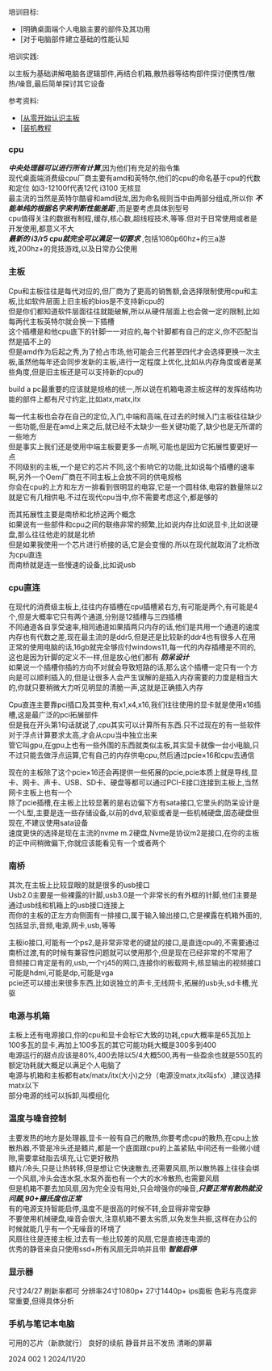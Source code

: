 培训目标:

* [明确桌面端个人电脑主要的部件及其功用
* [对于电脑部件建立基础的性能认知

培训实践:

以主板为基础讲解电脑各逻辑部件,再结合机箱,散热器等结构部件探讨便携性/散热/噪音,最后简单探讨其它设备

参考资料:

* [[从零开始认识主板](https://www.bilibili.com/video/BV1xQ4y1b7JS/)
* [[装机教程](https://www.bilibili.com/video/BV1BG4y137mG/)
   
### cpu

***中央处理器可以进行所有计算***,因为他们有充足的指令集  
现代桌面端消费级cpu厂商主要有amd和英特尔,他们的cpu的命名基于cpu的代数和定位  如i3-12100f代表12代 i3100 无核显  
最主流的当然是英特尔酷睿和amd锐龙,因为命名规则当中由两部分组成,所以你 ***不能单纯的根据名字来判断性能差距*** ,而是要考虑具体到型号  
cpu值得关注的数据有制程,缓存,核心数,超线程技术,等等.但对于日常使用或者是开发使用,都意义不大  
***最新的 i3/r5 cpu就完全可以满足一切要求*** ,包括1080p60hz+的三a游戏,200hz+的竞技游戏,以及日常办公使用

### 主板

Cpu和主板往往是每代对应的,但厂商为了更高的销售额,会选择限制使用cpu和主板,比如软件层面上旧主板的bios是不支持新cpu的  
但是你们都知道软件层面往往就能破解,所以从硬件层面上也会做一定的限制,比如每两代主板英特尔就会换一下插槽  
这个插槽是和他cpu底下的针脚一一对应的,每个针脚都有自己的定义,你不匹配当然是插不上的  
但是amd作为后起之秀,为了抢占市场,他可能会三代甚至四代才会选择更换一次主板,虽然他每年还会同步发新的主板,进行一定程度上优化,比如从内存角度或者是某些角度,但是旧主板还是可以支持新的cpu的

build a pc最重要的应该就是规格的统一,所以说在机箱电源主板这样的发挥结构功能的部件上都有尺寸约定,比如atx,matx,itx  

每一代主板也会存在自己的定位,入门,中端和高端,在过去的时候入门主板往往缺少一些功能,但是在amd上来之后,就已经不太缺少一些关键功能了,缺少也是无所谓的一些地方  
但是事实上我们还是使用中端主板要更多一点啊,可能也是因为它拓展性要更好一点  
不同级别的主板,一个是它的芯片不同,这个影响它的功能,比如说每个插槽的速率啊,另外一个Oem厂商在不同主板上会放不同的供电规格  
你会在cpu的上方和左方一排看到很明显的电容,它是一个圆柱体,电容的数量除以2就是它有几相供电.不过在现代cpu当中,你不需要考虑这个,都是够的

而其拓展性主要是南桥和北桥这两个概念  
如果说有一些部件和cpu之间的联络非常的频繁,比如说内存比如说显卡,比如说硬盘,那么往往他走的就是北桥  
但是如果我使用一个芯片进行桥接的话,它是会变慢的.所以在现代就取消了北桥改为cpu直连  
而南桥就是连一些慢速的设备,比如说usb  

### cpu直连

在现代的消费级主板上,往往内存插槽在cpu插槽紧右方,有可能是两个,有可能是4个,但是大概率它只有两个通道,分别是12插槽与三四插槽  
不同通道各自享受速率,相同通道如果插两只内存的话,他们是共用一个通道的速度  
内存也有代数之差,现在最主流的是ddr5,但是还是比较新的ddr4也有很多人在用  
正常的使用电脑的话,16gb就完全够应付windows11,每一代的内存插槽是不同的,这也是因为针脚的定义不一样,但是放心他们都有 ***防呆设计***   
如果说一个插槽你插的方向不对就会导致短路的话,那么这个插槽一定只有一个方向是可以顺利插入的,但是让很多人会产生误解的是插入内存需要的力度是相当大的,你就只要稍微大力听见明显的清脆一声,这就是正确插入内存  

Cpu直连主要靠pci插口及其变种,有x1,x4,x16,我们往往使用的显卡就是使用x16插槽,这是最广泛的pci拓展部件  
但是我在开头第1句话就说了,cpu其实可以计算所有东西.只不过现在的有一些软件对于浮点计算要求太高,才会从cpu当中独立出来  
管它叫gpu,在gpu上也有一些外围的东西就类似主板,其实显卡就像一台小电脑,只不过只能去做浮点运算,它有自己的内存供电cpu,然后通过pcie×16和cpu去通信  

现在的主板除了这个pcie×16还会再提供一些拓展的pcie,pcie本质上就是导线,显卡、网卡、声卡、USB、SD卡、硬盘等都可以通过PCI-E接口连接到主板上,当然网卡主板上也有一个  
除了pcie插槽,在主板上比较显著的是右边偏下方有sata接口,它里头的防呆设计是一个L型,主要是连一些存储设备,以前的dvd,软驱或者是一些机械硬盘,固态硬盘但现在,不建议使用sata设备  
速度更快的选择是现在主流的nvme m.2硬盘,Nvme是协议m2是接口,在你的主板的正中间稍微偏下,你就应该能看见有一个或者两个  

### 南桥

其次,在主板上比较显眼的就是很多的usb接口  
Usb2.0主要是一些裸露的针脚,usb3.0是一个非常长的有外框的针脚,他们主要是通过usb线和机箱上的usb接口连接上  
而你的主板的正左方向侧面有一排接口,属于输入输出接口,它是裸露在机箱外面的,包括显示,音频,电源,网卡,usb,等等  

主板io接口,可能有一个ps2,是非常非常老的键鼠的接口,是直连cpu的,不需要通过南桥过渡,有的时候有兼容性问题就可以使用那个,但是现在已经非常的不常用了  
音频接口肯定是有的,usb,一个rj45的网口,连接你的板载网卡,核显输出的视频接口可能是hdmi,可能是dp,可能是vga  
pcie还可以接出来很多东西,比如说独立的声卡,无线网卡,拓展的usb头,sd卡槽,光驱  

### 电源与机箱

主板上还有电源接口,你的cpu和显卡会标它大致的功耗,cpu大概率是65瓦加上100多瓦的显卡,再加上100多瓦的其它可能功耗大概是300多到400  
电源运行的甜点应该是80%,400去除以5/4大概500,再有一些盈余也就是550瓦的额定功耗就大概足以满足个人电脑了  
电源与机箱和主板都有atx/matx/itx(大小)之分（电源没matx,itx叫sfx）,建议选择matx以下  
部分电源的线可以拆卸,叫模组化

### 温度与噪音控制

主要发热的地方是处理器,显卡一般有自己的散热,你要考虑cpu的散热,在cpu上放散热器,不管是冷头还是鳍片,都是一个底面跟cpu的上盖紧贴,中间还有一些微小缝隙,需要拿硅脂去填充,让它更好散热  
鳍片/冷头,只是让热转移,但是想让它快速散去,还需要风扇,所以散热器上往往会绑一个风扇,冷头会连水泵,水泵外面也有一个大的水冷散热,也需要风扇  
但是机箱不要去加风扇,因为完全没有用处,只会增强你的噪音,***只要正常有散热就没问题,90+摄氏度也正常***  
有的电源支持智能启停,温度不是很高的时候不转,会显得非常安静  
不要使用机械硬盘,噪音会很大,注意机箱不要太劣质,以免发生共振,这样在办公的时候就能几乎有一个无噪音的环境了  
风扇往往是连接主板,过去有一些比较差的风扇,它是直接连电源的  
优秀的静音来自只使用ssd+所有风扇无异响并且带 ***智能启停***   

### 显示器

尺寸24/27 刷新率都可 分辨率24寸1080p+ 27寸1440p+ ips面板 色彩与亮度非常重要,但得具体分析

### 手机与笔记本电脑

可用的芯片（新款就行） 良好的续航 静音并且不发热 清晰的屏幕  

2024 002 1 2024/11/20